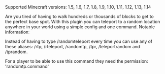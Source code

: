 Supported Minecraft versions: 1.5, 1.6, 1.7, 1.8, 1.9, 1.10, 1.11, 1.12, 1.13, 1.14

Are you tired of having to walk hundreds or thousands of blocks to get to the perfect base spot. With this plugin you can teleport to a random location anywhere in your world using a simple config and one command.
Notable information:

Instead of having to type /randomteleport every time you can use any of these aliases: /rtp, /rteleport, /randomtp, /tpr, /teleportrandom and /tprandom.

For a player to be able to use this command they need the permission: 'randomtp.command'